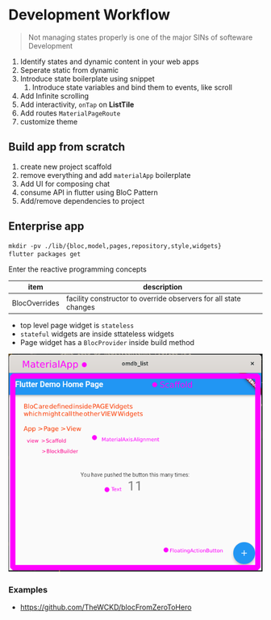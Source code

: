 # Development Workflow

> Not managing states properly is one of the major SINs of softeware Development

1. Identify states and dynamic content in your web apps
2. Seperate static from dynamic
3. Introduce state boilerplate using snippet
   1. Introduce state variables and bind them to events, like scroll
4. Add Infinite scrolling
5. Add interactivity, `onTap` on **ListTile**
6. Add routes `MaterialPageRoute`
7. customize theme

## Build app from scratch

1. create new project scaffold
2. remove everything and add `materialApp` boilerplate
3. Add UI for composing chat
4. consume API in flutter using BloC Pattern
5. Add/remove dependencies to project

## Enterprise app

```
mkdir -pv ./lib/{bloc,model,pages,repository,style,widgets}
flutter packages get
```

Enter the reactive programming concepts

| item          | description                                                      |
| ------------- | ---------------------------------------------------------------- |
| BlocOverrides | facility constructor to override observers for all state changes |

- top level page widget is `stateless`
- `stateful` widgets are inside sttateless widgets
- Page widget has a `BlocProvider` inside build method

![BloC wiring](img/flutter-widgets-hierarchy.png)

### Examples

- https://github.com/TheWCKD/blocFromZeroToHero
